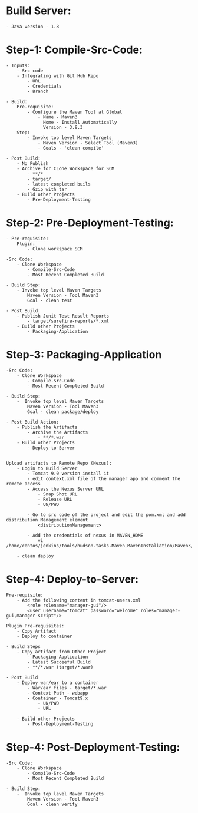 # Build Server:
	- Java version - 1.8

# Step-1: Compile-Src-Code:
	- Inputs:
		- Src code 
		- Integrating with Git Hub Repo
			- URL
			- Credentials
			- Branch

	- Build:
		Pre-requisite:
			- Configure the Maven Tool at Global
				- Name - Maven3
				  Home - Install Automatically
				  Version - 3.8.3
		Step:
			- Invoke top level Maven Targets
				- Maven Version - Select Tool (Maven3)
				- Goals - 'clean compile'

	- Post Build:
		- No Publish
		- Archive for CLone Workspace for SCM
			- **/*
			- target/
			- latest completed buils
			- Gzip with tar
		- Build other Projects
			- Pre-Deployment-Testing


# Step-2: Pre-Deployment-Testing:
	- Pre-requisite:
		Plugin:
			- Clone workspace SCM

	-Src Code:
		- Clone Workspace
			- Compile-Src-Code
			- Most Recent Completed Build

	- Build Step:
		- Invoke top level Maven Targets
			Maven Version - Tool Maven3
			Goal - clean test

	- Post Build:
		- Publish Junit Test Result Reports
			- target/surefire-reports/*.xml
		- Build other Projects
			- Packaging-Application

# Step-3: Packaging-Application
	
	-Src Code:
		- Clone Workspace
			- Compile-Src-Code
			- Most Recent Completed Build

	- Build Step:
		-  Invoke top level Maven Targets
			Maven Version - Tool Maven3
			Goal - clean package/deploy

	- Post Build Action:
		- Publish the Artifacts
			- Archive the Artifacts
				- **/*.war
		- Build other Projects
			- Deploy-to-Server


	Upload artifacts to Remote Repo (Nexus):
		- Login to Build Server
			- Tomcat 9.0 version install it
			- edit context.xml file of the manager app and comment the remote access
			- Access the Nexus Server URL
				- Snap Shot URL
				- Release URL
				- UN/PWD

			- Go to src code of the project and edit the pom.xml and add distribution Management element
				<distributionManagement>

			- Add the credentials of nexus in MAVEN_HOME 
				vi /home/centos/jenkins/tools/hudson.tasks.Maven_MavenInstallation/Maven3/conf/settings.xml

		- clean deploy


# Step-4: Deploy-to-Server:

	Pre-requisite:
		- Add the following content in tomcat-users.xml
			<role rolename="manager-gui"/>
			<user username="tomcat" password="welcome" roles="manager-gui,manager-script"/>

	Plugin Pre-requisites:
		- Copy Artifact
		- Deploy to container

	- Build Steps
		- Copy artifact from Other Project
			- Packaging-Application
			- Latest Succeeful Build
			- **/*.war (target/*.war)

	- Post Build 
		- Deploy war/ear to a container
			- War/ear files - target/*.war
			- Context Path - webapp
			- Container - Tomcat9.x
				- UN/PWD
				- URL

		- Build other Projects
			- Post-Deployment-Testing


# Step-4: Post-Deployment-Testing:
	
	-Src Code:
		- Clone Workspace
			- Compile-Src-Code
			- Most Recent Completed Build

	- Build Step:
		-  Invoke top level Maven Targets
			Maven Version - Tool Maven3
			Goal - clean verify
